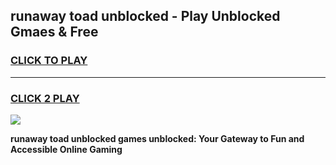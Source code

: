 
## runaway toad unblocked - Play Unblocked Gmaes & Free
<h3>
<a href="https://news.freeplayer.one?title=runaway_toad_unblocked&ref=23F">CLICK TO PLAY</a></h3>
<hr>

<h3>
<a href="https://news.freeplayer.one?title=runaway_toad_unblocked&ref=23F">CLICK 2 PLAY</a>
  
</h3>

<a href="https://news.freeplayer.one?title=runaway_toad_unblocked&ref=23F/"><img src="https://clearcache.store/games.png"></a>


**runaway toad unblocked games unblocked: Your Gateway to Fun and Accessible Online Gaming**
